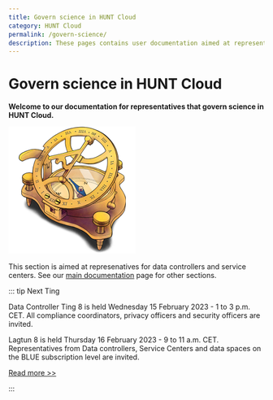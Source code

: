 ```yaml
---
title: Govern science in HUNT Cloud
category: HUNT Cloud
permalink: /govern-science/
description: These pages contains user documentation aimed at representatives that govern science in HUNT Cloud.
---
```


# Govern science in HUNT Cloud

**Welcome to our documentation for representatives that govern science in HUNT Cloud.**

![Strategic compass](../images/hunt-cloud_compass_250.png)

This section is aimed at represenatives for data controllers and service centers. See our [main documentation](/) page for other sections.

::: tip Next Ting

Data Controller Ting 8 is held Wednesday 15 February 2023 - 1 to 3 p.m. CET. All compliance coordinators, privacy officers and security officers are invited. 

Lagtun 8 is held Thursday 16 February 2023 - 9 to 11 a.m. CET. Representatives from Data controllers, Service Centers and data spaces on the BLUE subscription level are invited.

[Read more >>](/govern-science/ting/)

:::



